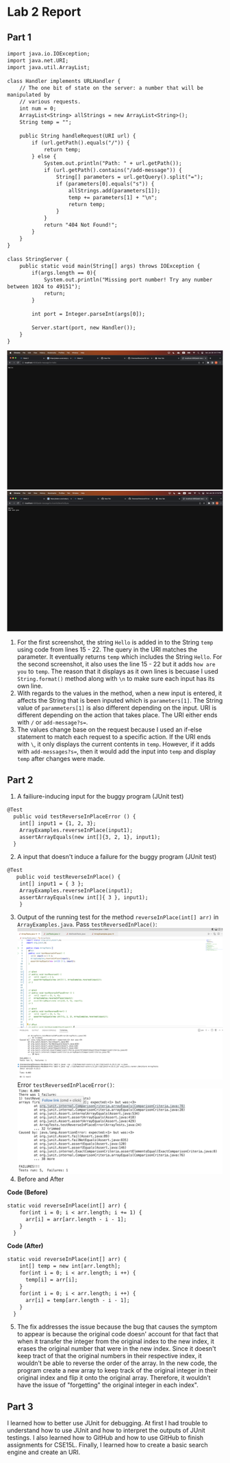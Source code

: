 # Lab 2 Report
## Part 1
```
import java.io.IOException;
import java.net.URI;
import java.util.ArrayList;

class Handler implements URLHandler {
    // The one bit of state on the server: a number that will be manipulated by
    // various requests.
    int num = 0;
    ArrayList<String> allStrings = new ArrayList<String>();
    String temp = "";

    public String handleRequest(URI url) {
        if (url.getPath().equals("/")) {
            return temp;
        } else {
            System.out.println("Path: " + url.getPath());
            if (url.getPath().contains("/add-message")) {
                String[] parameters = url.getQuery().split("=");
                if (parameters[0].equals("s")) {
                    allStrings.add(parameters[1]);
                    temp += parameters[1] + "\n";
                    return temp;
                }
            }
            return "404 Not Found!";
        }
    }
}

class StringServer {
    public static void main(String[] args) throws IOException {
        if(args.length == 0){
            System.out.println("Missing port number! Try any number between 1024 to 49151");
            return;
        }

        int port = Integer.parseInt(args[0]);

        Server.start(port, new Handler());
    }
}
```
![Image](/LabReport2Image1.png)
![Image](/LabReport2Image2.png)
1. For the first screenshot, the string `Hello` is added in to the String `temp` using code from lines 15 - 22. The query in the URI matches the parameter. It eventually returns `temp` which includes the String `Hello`. For the second screenshot, it also uses the line 15 - 22 but it adds `how are you` to `temp`. The reason that it displays as it own lines is becuase I used `String.format()` method along with `\n` to make sure each input has its own line.
2. With regards to the values in the method, when a new input is entered, it affects the String that is been inputed which is `parameters[1]`. The String value of `parammeters[1]` is also different depending on the input. URI is different depending on the action that takes place. The URI either ends with `/` or `add-message?s=`. 
3. The values change base on the request because I used an if-else statement to match each request to a specific action. If the URI ends with `\`, it only displays the current contents in `temp`. However, if it adds with `add-messages?s=`, then it would add the input into `temp` and display `temp` after changes were made. 
## Part 2
1. A failiure-inducing input for the buggy program (JUnit test)
```
@Test
  public void testReverseInPlaceError () {
    int[] input1 = {1, 2, 3};
    ArrayExamples.reverseInPlace(input1);
    assertArrayEquals(new int[]{3, 2, 1}, input1);
  }
```
2. A input that doesn't induce a failure for the buggy program (JUnit test)
```
@Test 
   public void testReverseInPlace() {
    int[] input1 = { 3 };
    ArrayExamples.reverseInPlace(input1);
    assertArrayEquals(new int[]{ 3 }, input1);
	}
```
3. Output of the running test for the method `reverseInPlace(int[] arr)` in `ArrayExamples.java`. 
Pass `testReversedInPlace()`:
![Image](/LabReport2Image4.png)
Error `testReversedInPlaceError()`:
![Image](/LabReport2Image3.png)
4. Before and After

**Code (Before)**
```
static void reverseInPlace(int[] arr) {
    for(int i = 0; i < arr.length; i += 1) {
      arr[i] = arr[arr.length - i - 1];
    }
  }
```
**Code (After)**
```
static void reverseInPlace(int[] arr) {
    int[] temp = new int[arr.length];
    for(int i = 0; i < arr.length; i ++) {
      temp[i] = arr[i];
    }
    for(int i = 0; i < arr.length; i ++) {
      arr[i] = temp[arr.length - i - 1];
    }
  }
```
5. The fix addresses the issue because the bug that causes the symptom to appear is because the original code doesn' account for that fact that when it transfer the integer from the original index to the new index, it erases the original number that were in the new index. Since it doesn't keep tract of that the original numbers in their respective index, it wouldn't be able to reverse the order of the array. In the new code, the program create a new array to keep track of the original integer in their original index and flip it onto the original array. Therefore, it wouldn't have the issue of "forgetting" the original integer in each index". 
## Part 3
I learned how to better use JUnit for debugging. At first I had trouble to understand how to use JUnit and how to interpret the outputs of JUnit testings. I also learned how to GitHub and how to use GitHub to finish assignments for CSE15L. Finally, I learned how to create a basic search engine and create an URI. 
